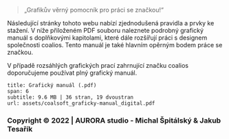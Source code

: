 > „Grafikův věrný pomocník pro práci se značkou!“

Následující stránky tohoto webu nabízí zjednodušená pravidla a prvky ke stažení. V níže přiloženém PDF souboru naleznete podrobný grafický manuál s doplňkovými kapitolami, které dále rozšířují práci s designem společnosti coalios. Tento manuál je také hlavním opěrným bodem práce se značkou.

V případě rozsáhlých grafických prací zahrnující značku coalios doporučujeme používat plný grafický manuál.



```download
title: Grafický manuál (.pdf)
span: 6
subtitle: 9.6 MB | 36 stran, 19 dvoustran
url: assets/coalsoft_graficky-manual_digital.pdf
```


### Copyright © 2022 | AURORA studio - Michal Špitálský & Jakub Tesařík